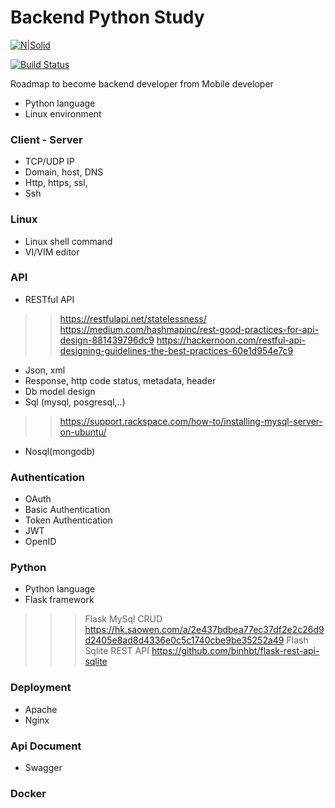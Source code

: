 # Backend Python Study

[![N|Solid](http://wiki.sigma-solutions.vn/resources/assets/wiki-logo.png?d6e47)](http://wiki.sigma-solutions.vn/resources/assets/wiki-logo.png?d6e47)

[![Build Status](https://travis-ci.org/joemccann/dillinger.svg?branch=master)](https://travis-ci.org/joemccann/dillinger)

Roadmap to become backend developer from Mobile developer

  - Python language
  - Linux environment


### Client - Server

  - TCP/UDP IP
  - Domain, host, DNS
  - Http, https, ssl, 
  - Ssh
  
### Linux

  - Linux shell command
  - VI/VIM editor


### API

  - RESTful API
>>https://restfulapi.net/statelessness/
>>https://medium.com/hashmapinc/rest-good-practices-for-api-design-881439796dc9
>>https://hackernoon.com/restful-api-designing-guidelines-the-best-practices-60e1d954e7c9
  - Json, xml
  - Response, http code status, metadata, header
  - Db model design
  - Sql (mysql, posgresql,..)
>>https://support.rackspace.com/how-to/installing-mysql-server-on-ubuntu/
  - Nosql(mongodb)

### Authentication

  - OAuth
  - Basic Authentication
  - Token Authentication
  - JWT
  - OpenID

### Python

  - Python language
  - Flask framework
>>>Flask MySql CRUD
>>>https://hk.saowen.com/a/2e437bdbea77ec37df2e2c26d9d2405e8ad8d4336e0c5c1740cbe9be35252a49
>>>Flash Sqlite REST API
>>>https://github.com/binhbt/flask-rest-api-sqlite
### Deployment

  - Apache
  - Nginx

### Api Document

  - Swagger
  
### Docker




